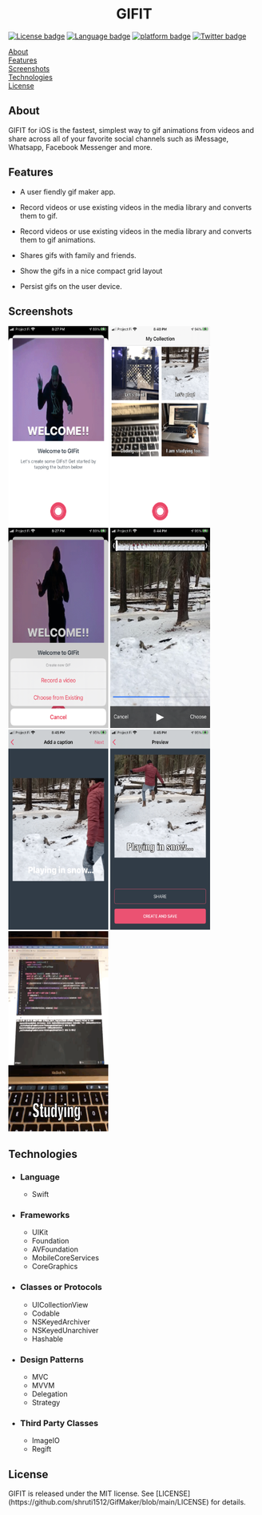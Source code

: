 
<h1 style="text-align:center;">GIFIT</h1>

[![License badge](https://img.shields.io/badge/License-MIT-yellow.svg)](https://shields.io/) [![Language badge](https://img.shields.io/badge/Swift-5.2-orange.svg)](https://shields.io/) [![platform badge](https://img.shields.io/badge/platform-iOS-lightgrey.svg)](https://shields.io/) [![Twitter badge](https://img.shields.io/badge/twitter-@shruti1512-blue.svg)](https://shields.io/)

[About](#about)<br/>
[Features](#features)<br/>
[Screenshots](#screenshots)<br/>
[Technologies](#tech)<br/>
[License](#license)<br/>

## About

<a name = "about" /> GIFIT for iOS is the fastest, simplest way to gif animations from videos and share across all of your favorite social channels such as iMessage, Whatsapp, Facebook Messenger and more.

## Features

<a name = "features" />

- A user fiendly gif maker app. 

- Record videos or use existing videos in the media library and converts them to gif. 

- Record videos or use existing videos in the media library and converts them to gif animations.
- Shares gifs with family and friends. 
- Show the gifs in a nice compact grid layout 
- Persist gifs on the user device.  


## Screenshots

<a name = "screenshots" />
<img src="Screenshots/welcome.PNG" width="200" height="400">  <img src="Screenshots/home.PNG" width="200" height="400">  <img src="Screenshots/home-options.PNG" width="200" height="400">  <img src="Screenshots/record-video.PNG" width="200" height="400">  <img src="Screenshots/add-caption.PNG" width="200" height="400">  <img src="Screenshots/preview.PNG" width="200" height="400">  <img src="Screenshots/Test.gif" width="200" height="400">

## Technologies 

<a name = "tech" />

- ### Language ### 

  - Swift 

- ### Frameworks ###

  - UIKit
  - Foundation
  - AVFoundation
  - MobileCoreServices
  - CoreGraphics

- ### Classes or Protocols ###

  - UICollectionView
  - Codable
  - NSKeyedArchiver
  - NSKeyedUnarchiver
  - Hashable

- ### Design Patterns ###

  - MVC
  - MVVM
  - Delegation
  - Strategy

- ### Third Party Classes ###

  - ImageIO
  - Regift

## License 

<a name = "about" /> 
GIFIT is released under the MIT license. See [LICENSE](https://github.com/shruti1512/GifMaker/blob/main/LICENSE) for details.

